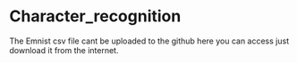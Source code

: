 # Character_recognition

The Emnist csv file cant be uploaded to the github here you can access just download it from the internet.
